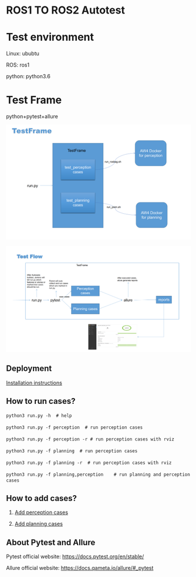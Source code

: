 # ROS1 TO ROS2 Autotest

# Test environment
Linux: ububtu

ROS: ros1

python: python3.6


# Test Frame
python+pytest+allure

![frame](/docs/images/frame.png)

![test flow](/docs/images/test_flow.png)

## Deployment

[Installation instructions](docs/install.md)

## How to run cases?

```buildoutcfg
python3 run.py -h  # help

python3 run.py -f perception  # run perception cases

python3 run.py -f perception -r # run perception cases with rviz

python3 run.py -f planning  # run perception cases

python3 run.py -f planning -r  # run perception cases with rviz

python3 run.py -f planning,perception    # run planning and perception cases
```

## How to add cases?

1. [Add perception cases](docs/add_perception_cases.md)

2. [Add planning cases](docs/add_planning_cases.md)


## About Pytest and Allure

Pytest official website: https://docs.pytest.org/en/stable/

Allure official website: https://docs.qameta.io/allure/#_pytest

 